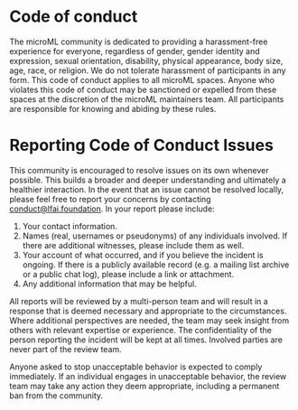 # Code of conduct

The microML community is dedicated to providing a harassment-free experience for everyone, regardless of gender, gender identity and expression, sexual orientation, disability, physical appearance, body size, age, race, or religion. We do not tolerate harassment of participants in any form. This code of conduct applies to all microML spaces. Anyone who violates this code of conduct may be sanctioned or expelled from these spaces at the discretion of the microML maintainers team. All participants are responsible for knowing and abiding by these rules.

# Reporting Code of Conduct Issues

This community is encouraged to resolve issues on its own whenever possible. This builds a broader and deeper understanding and ultimately a healthier interaction. In the event that an issue cannot be resolved locally, please feel free to report your concerns by contacting conduct@lfai.foundation. In your report please include:
1. Your contact information.
2. Names (real, usernames or pseudonyms) of any individuals involved. If there are additional witnesses, please include them as well.
3. Your account of what occurred, and if you believe the incident is ongoing. If there is a publicly available record (e.g. a mailing list archive or a public chat log), please include a link or attachment.
4. Any additional information that may be helpful.

All reports will be reviewed by a multi-person team and will result in a response that is deemed necessary and appropriate to the circumstances. Where additional perspectives are needed, the team may seek insight from others with relevant expertise or experience. The confidentiality of the person reporting the incident will be kept at all times. Involved parties are never part of the review team.

Anyone asked to stop unacceptable behavior is expected to comply immediately. If an individual engages in unacceptable behavior, the review team may take any action they deem appropriate, including a permanent ban from the community.

